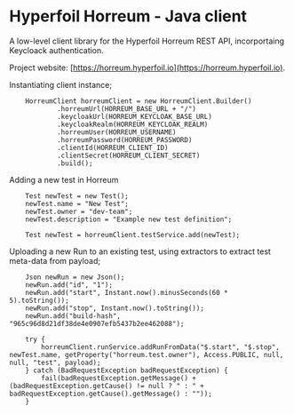 # Hyperfoil Horreum - Java client
A low-level client library for the Hyperfoil Horreum REST API, incorportaing Keycloack authentication.

Project website: [https://horreum.hyperfoil.io](https://horreum.hyperfoil.io).

Instantiating client instance;

        HorreumClient horreumClient = new HorreumClient.Builder()
                .horreumUrl(HORREUM_BASE_URL + "/")
                .keycloakUrl(HORREUM_KEYCLOAK_BASE_URL)
                .keycloakRealm(HORREUM_KEYCLOAK_REALM)
                .horreumUser(HORREUM_USERNAME)
                .horreumPassword(HORREUM_PASSWORD)
                .clientId(HORREUM_CLIENT_ID)
                .clientSecret(HORREUM_CLIENT_SECRET)
                .build();

Adding a new test in Horreum

        Test newTest = new Test();
        newTest.name = "New Test";
        newTest.owner = "dev-team";
        newTest.description = "Example new test definition";

        Test newTest = horreumClient.testService.add(newTest);

Uploading a new Run to an existing test, using extractors to extract test meta-data from payload;

        Json newRun = new Json();
        newRun.add("id", "1");
        newRun.add("start", Instant.now().minusSeconds(60 * 5).toString());
        newRun.add("stop", Instant.now().toString());
        newRun.add("build-hash", "965c96d8d21df38de4e0907efb5437b2ee462088");

        try {
            horreumClient.runService.addRunFromData("$.start", "$.stop", newTest.name, getProperty("horreum.test.owner"), Access.PUBLIC, null, null, "test", payload);
        } catch (BadRequestException badRequestException) {
            fail(badRequestException.getMessage() + (badRequestException.getCause() != null ? " : " + badRequestException.getCause().getMessage() : ""));
        }
